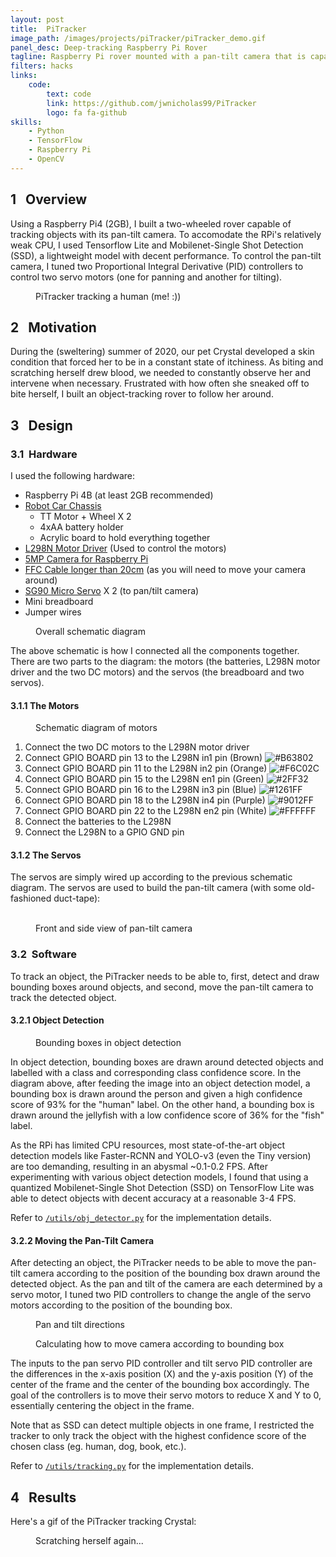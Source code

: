 ```yaml
---
layout: post
title:  PiTracker
image_path: /images/projects/piTracker/piTracker_demo.gif
panel_desc: Deep-tracking Raspberry Pi Rover
tagline: Raspberry Pi rover mounted with a pan-tilt camera that is capable of tracking objects using object detection and Proportional Integral Derivative processes
filters: hacks
links:
    code: 
        text: code
        link: https://github.com/jwnicholas99/PiTracker
        logo: fa fa-github
skills:
    - Python
    - TensorFlow
    - Raspberry Pi
    - OpenCV
---
```

## 1&nbsp;&nbsp;&nbsp;Overview

Using a Raspberry Pi4 (2GB), I built a two-wheeled rover capable of tracking objects with its pan-tilt camera. To accomodate the RPi's relatively weak CPU, I used Tensorflow Lite and Mobilenet-Single Shot Detection (SSD), a lightweight model with decent performance. To control the pan-tilt camera, I tuned two Proportional Integral Derivative (PID) controllers to control two servo motors (one for panning and another for tilting).

<figure class="lazyload">
    <img class="responsive-image lazyload" data-src="/images/projects/piTracker/piTracker_demo.gif">
    <figcaption>
        PiTracker tracking a human (me! :))
    </figcaption>
</figure>

## 2&nbsp;&nbsp;&nbsp;Motivation
During the (sweltering) summer of 2020, our pet Crystal developed a skin condition that forced her to be in a constant state of itchiness. As biting and scratching herself drew blood, we needed to constantly observe her and intervene when necessary. Frustrated with how often she sneaked off to bite herself, I built an object-tracking rover to follow her around.

## 3&nbsp;&nbsp;&nbsp;Design

### 3.1&nbsp;&nbsp;Hardware

I used the following hardware:
* Raspberry Pi 4B (at least 2GB recommended)
* [Robot Car Chassis](https://sg.cytron.io/p-2wd-smart-robot-car-chassis?src=us.special.c)
  * TT Motor + Wheel  X 2
  * 4xAA battery holder
  * Acrylic board to hold everything together
* [L298N Motor Driver](https://sg.cytron.io/p-2amp-7v-30v-l298n-motor-driver-stepper-driver-2-channels?src=us.special) (Used to control the motors)
* [5MP Camera for Raspberry Pi](https://sg.cytron.io/p-5mp-camera-board-for-raspberry-pi?search=camera&description=1&src=search.list)
* [FFC Cable longer than 20cm](https://sg.cytron.io/p-raspberry-pi-15-pin-camera-ffc-cable-50cm?search=FFC%20cable&description=1&src=search.list) (as you will need to move your camera around)
* [SG90 Micro Servo](https://sg.cytron.io/p-sg90-micro-servo?search=servo&description=1&src=search.list) X 2 (to pan/tilt camera)
* Mini breadboard
* Jumper wires

<figure class="lazyload">
    <img class="responsive-image lazyload" data-src="/images/projects/piTracker/overall_schematic.png">
    <figcaption>
        Overall schematic diagram 
    </figcaption>
</figure>

The above schematic is how I connected all the components together. There are two parts to the diagram: the motors (the batteries, L298N motor driver and the two DC motors) and the servos (the breadboard and two servos).

#### 3.1.1&nbsp;The Motors

<figure class="lazyload">
    <img class="responsive-image lazyload" data-src="/images/projects/piTracker/motors_schematic.png">
    <figcaption>
        Schematic diagram of motors 
    </figcaption>
</figure>

1. Connect the two DC motors to the L298N motor driver 
2. Connect GPIO BOARD pin 13 to the L298N in1 pin (Brown) ![#B63802](https://via.placeholder.com/15/B63802/000000?text=+)
3. Connect GPIO BOARD pin 11 to the L298N in2 pin (Orange) ![#F6C02C](https://via.placeholder.com/15/F6C02C/000000?text=+)
4. Connect GPIO BOARD pin 15 to the L298N en1 pin (Green) ![#2FF32](https://via.placeholder.com/15/12FF32/000000?text=+)
5. Connect GPIO BOARD pin 16 to the L298N in3 pin (Blue) ![#1261FF](https://via.placeholder.com/15/1261FF/000000?text=+)
6. Connect GPIO BOARD pin 18 to the L298N in4 pin (Purple) ![#9012FF](https://via.placeholder.com/15/9012FF/000000?text=+)
7. Connect GPIO BOARD pin 22 to the L298N en2 pin (White) ![#FFFFFF](https://via.placeholder.com/15/FFFFFF/000000?text=+)
8. Connect the batteries to the L298N
9. Connect the L298N to a GPIO GND pin

#### 3.1.2&nbsp;The Servos
The servos are simply wired up according to the previous schematic diagram. The servos are used to build the pan-tilt camera (with some old-fashioned duct-tape):
<figure class="lazyload">
    <div class="img-two-cols">
        <img class="responsive-image lazyload left" data-src="/images/projects/piTracker/camera-front.jpg">
        <img class="responsive-image lazyload right" data-src="/images/projects/piTracker/camera-side.jpg">
    </div>
    <figcaption>
        Front and side view of pan-tilt camera
    </figcaption>
</figure>

### 3.2&nbsp;&nbsp;Software

To track an object, the PiTracker needs to be able to, first, detect and draw bounding boxes around objects, and second, move the pan-tilt camera to track the detected object.

#### 3.2.1&nbsp;Object Detection
<figure class="lazyload">
    <img class="responsive-image lazyload" data-src="/images/projects/piTracker/object_detection.png">
    <figcaption>
        Bounding boxes in object detection 
    </figcaption>
</figure>
In object detection, bounding boxes are drawn around detected objects and labelled with a class and corresponding class confidence score. In the diagram above, after feeding the image into an object detection model, a bounding box is drawn around the person and given a high confidence score of 93% for the "human" label. On the other hand, a bounding box is drawn around the jellyfish with a low confidence score of 36% for the "fish" label.

As the RPi has limited CPU resources, most state-of-the-art object detection models like Faster-RCNN and YOLO-v3 (even the Tiny version) are too demanding, resulting in an abysmal ~0.1-0.2 FPS. After experimenting with various object detection models, I found that using a quantized Mobilenet-Single Shot Detection (SSD) on TensorFlow Lite was able to detect objects with decent accuracy at a reasonable 3-4 FPS. 

Refer to [<code>/utils/obj_detector.py</code>](https://github.com/jwnicholas99/PiTracker/blob/master/utils/obj_detector.py) for the implementation details.


#### 3.2.2&nbsp;Moving the Pan-Tilt Camera
After detecting an object, the PiTracker needs to be able to move the pan-tilt camera according to the position of the bounding box drawn around the detected object. As the pan and tilt of the camera are each determined by a servo motor, I tuned two PID controllers to change the angle of the servo motors according to the position of the bounding box.
<figure class="lazyload">
    <img class="responsive-image lazyload small" data-src="/images/projects/piTracker/pan_tilt.png">
    <figcaption>
       Pan and tilt directions 
    </figcaption>
</figure>
<figure class="lazyload">
    <img class="responsive-image lazyload" data-src="/images/projects/piTracker/tracker_calculate.png">
    <figcaption>
       Calculating how to move camera according to bounding box 
    </figcaption>
</figure>
The inputs to the pan servo PID controller and tilt servo PID controller are the differences in the x-axis position (X) and the y-axis position (Y) of the center of the frame and the center of the bounding box accordingly. The goal of the controllers is to move their servo motors to reduce X and Y to 0, essentially centering the object in the frame. 

Note that as SSD can detect multiple objects in one frame, I restricted the tracker to only track the object with the highest confidence score of the chosen class (eg. human, dog, book, etc.).

Refer to [<code>/utils/tracking.py</code>](https://github.com/jwnicholas99/PiTracker/blob/master/utils/tracking.py) for the implementation details.

## 4&nbsp;&nbsp;&nbsp;Results
Here's a gif of the PiTracker tracking Crystal:

<figure class="lazyload">
    <img class="responsive-image lazyload" data-src="/images/projects/piTracker/pitracker_crystal.gif">
    <figcaption>
        Scratching herself again...
    </figcaption>
</figure>